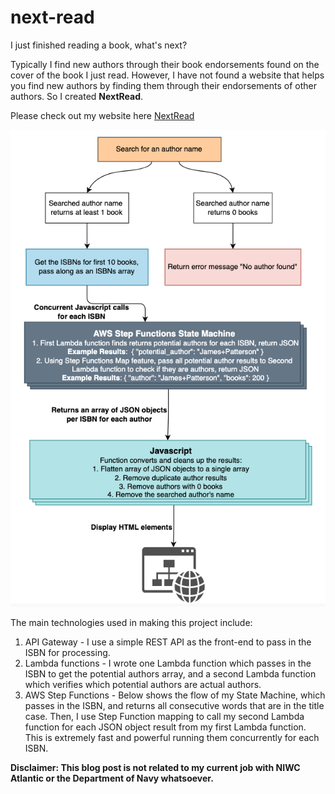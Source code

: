 # next-read

I just finished reading a book, what's next? 

Typically I find new authors through their book endorsements found on the cover of the book I just read. However, I have not found a website that helps you find new authors by finding them through their endorsements of other authors. So I created **NextRead**.

Please check out my website here [NextRead]()

![High Level View of NextRead Processing](assets/images/NextRead_Processing.png)

The main technologies used in making this project include:

1. API Gateway - I use a simple REST API as the front-end to pass in the ISBN for processing.
2. Lambda functions - I wrote one Lambda function which passes in the ISBN to get the potential authors array, and a second Lambda function which verifies which potential authors are actual authors.
3. AWS Step Functions - Below shows the flow of my State Machine, which passes in the ISBN, and returns all consecutive words that are in the title case. Then, I use Step Function mapping to call my second Lambda function for each JSON object result from my first Lambda function. This is extremely fast and powerful running them concurrently for each ISBN.

**Disclaimer: This blog post is not related to my current job with NIWC Atlantic or the Department of Navy whatsoever.**
